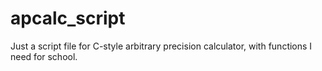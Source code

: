 # apcalc_script
Just a script file for C-style arbitrary precision calculator, with functions I need for school.
